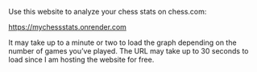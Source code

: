 Use this website to analyze your chess stats on chess.com:

https://mychessstats.onrender.com

It may take up to a minute or two to load the graph depending on the number of games you’ve played. 
The URL may take up to 30 seconds to load since I am hosting the website for free.
